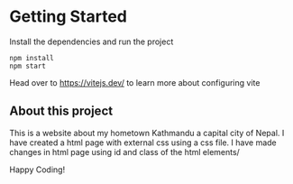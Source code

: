 # Getting Started
Install the dependencies and run the project
```
npm install
npm start
```

Head over to https://vitejs.dev/ to learn more about configuring vite
## About this project 

This is a website about my hometown Kathmandu a capital city of Nepal.
I have created a html page with external css using a css file.
I have made changes in html page using id and class of the html elements/

Happy Coding!